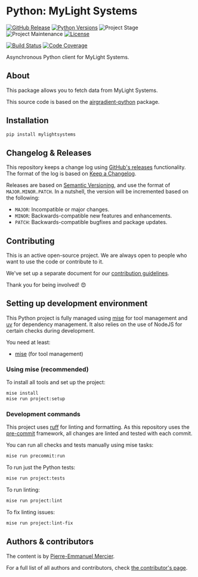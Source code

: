 # Python: MyLight Systems

[![GitHub Release][releases-shield]][releases]
[![Python Versions][python-versions-shield]][pypi]
![Project Stage][project-stage-shield]
![Project Maintenance][maintenance-shield]
[![License][license-shield]](.github/LICENSE.md)

[![Build Status][build-shield]][build]
[![Code Coverage][codecov-shield]][codecov]

Asynchronous Python client for MyLight Systems.

## About

This package allows you to fetch data from MyLight Systems.

This source code is based on the [airgradient-python](https://github.com/acesyde/python-mylight-systems-api-client) package.

## Installation

```bash
pip install mylightsystems
```

## Changelog & Releases

This repository keeps a change log using [GitHub's releases][releases]
functionality. The format of the log is based on
[Keep a Changelog][keepchangelog].

Releases are based on [Semantic Versioning][semver], and use the format
of `MAJOR.MINOR.PATCH`. In a nutshell, the version will be incremented
based on the following:

-   `MAJOR`: Incompatible or major changes.
-   `MINOR`: Backwards-compatible new features and enhancements.
-   `PATCH`: Backwards-compatible bugfixes and package updates.

## Contributing

This is an active open-source project. We are always open to people who want to
use the code or contribute to it.

We've set up a separate document for our
[contribution guidelines](.github/CONTRIBUTING.md).

Thank you for being involved! :heart_eyes:

## Setting up development environment

This Python project is fully managed using [mise][mise] for tool management and [uv][uv] for dependency management. It also relies on the use of NodeJS for certain checks during development.

You need at least:

-   [mise][mise-install] (for tool management)

### Using mise (recommended)

To install all tools and set up the project:

```bash
mise install
mise run project:setup
```

### Development commands

This project uses [ruff][ruff] for linting and formatting. As this repository uses the [pre-commit][pre-commit] framework, all changes are linted and tested with each commit.

You can run all checks and tests manually using mise tasks:

```bash
mise run precommit:run
```

To run just the Python tests:

```bash
mise run project:tests
```

To run linting:

```bash
mise run project:lint
```

To fix linting issues:

```bash
mise run project:lint-fix
```

## Authors & contributors

The content is by [Pierre-Emmanuel Mercier][acesyde].

For a full list of all authors and contributors,
check [the contributor's page][contributors].

[build-shield]: https://github.com/acesyde/python-mylight-systems-api-client/actions/workflows/tests.yaml/badge.svg
[build]: https://github.com/acesyde/python-mylight-systems-api-client/actions
[codecov-shield]: https://codecov.io/gh/acesyde/python-mylight-systems-api-client/branch/master/graph/badge.svg
[codecov]: https://codecov.io/gh/acesyde/python-mylight-systems-api-client
[commits-shield]: https://img.shields.io/github/commit-activity/y/acesyde/python-mylight-systems-api-client.svg
[commits]: https://github.com/acesyde/python-mylight-systems-api-client/commits/master
[contributors]: https://github.com/acesyde/python-mylight-systems-api-client/graphs/contributors
[acesyde]: https://github.com/acesyde
[keepchangelog]: http://keepachangelog.com/en/1.0.0/
[license-shield]: https://img.shields.io/github/license/acesyde/python-mylight-systems-api-client.svg
[maintenance-shield]: https://img.shields.io/maintenance/yes/2025.svg
[mise]: https://mise.jdx.dev/
[mise-install]: https://mise.jdx.dev/getting-started.html
[uv]: https://docs.astral.sh/uv/
[uv-install]: https://docs.astral.sh/uv/getting-started/installation/
[ruff]: https://docs.astral.sh/ruff/
[pre-commit]: https://pre-commit.com/
[project-stage-shield]: https://img.shields.io/badge/project%20stage-stable-green.svg
[python-versions-shield]: https://img.shields.io/pypi/pyversions/mylightsystems
[releases-shield]: https://img.shields.io/github/release/acesyde/python-mylight-systems-api-client.svg
[releases]: https://github.com/acesyde/python-mylight-systems-api-client/releases
[semver]: http://semver.org/spec/v2.0.0.html
[pypi]: https://pypi.org/project/mylightsystems/
